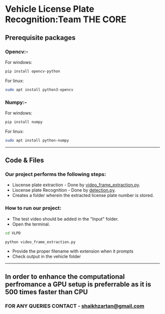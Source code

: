 # Vehicle License Plate Recognition:Team THE CORE

## Prerequisite packages
### Opencv:-

For windows:
```sh
pip install opencv-python
```
For linux:
```sh
sudo apt install python3-opencv
```
### Numpy:-

For windows:
```sh
pip install numpy
```
For linux:
```sh
sudo apt install python-numpy
```
---
## Code & Files

### Our project performs the following steps:
* Liscense plate extraction - Done by [video_frame_extraction.py](video_frame_extraction.py).
* Liscense plate Recognition - Done by [detection.py](detection.py).
* Creates a folder wherein the extracted license plate number is stored.

### How to run our project:
* The test video should be added in the "Input" folder.
* Open the terminal.
```sh
cd VLPD
```
```python
python video_frame_extraction.py
```
* Provide the proper filename with extension when it prompts
* Check output in the vehicle folder
---
## In order to enhance the computational perfromance a GPU setup is preferrable as it is 500 times faster than CPU

### FOR ANY QUERIES CONTACT - shaikhzartan@gmail.com
